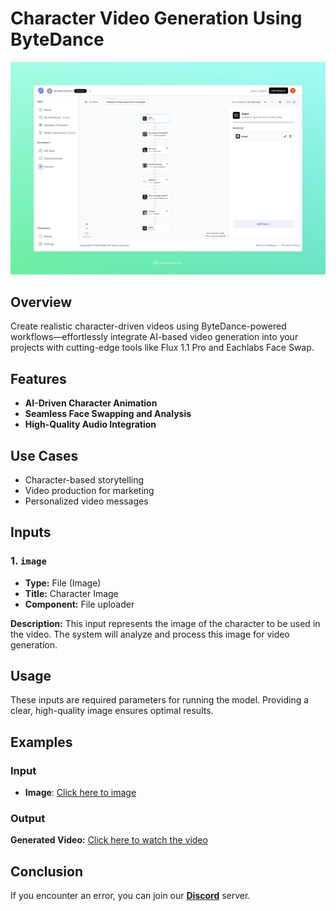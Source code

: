 # Character Video Generation Using ByteDance

<img src="images/character-video-generation-using-bytedance-full.jpeg" alt="Character Video Generation Workflow"/>

## Overview
Create realistic character-driven videos using ByteDance-powered workflows—effortlessly integrate AI-based video generation into your projects with cutting-edge tools like Flux 1.1 Pro and Eachlabs Face Swap.

## Features
- **AI-Driven Character Animation**
- **Seamless Face Swapping and Analysis**
- **High-Quality Audio Integration**

## Use Cases
- Character-based storytelling
- Video production for marketing
- Personalized video messages

## Inputs

### 1. `image`
- **Type:** File (Image)
- **Title:** Character Image
- **Component:** File uploader

**Description:** This input represents the image of the character to be used in the video. The system will analyze and process this image for video generation.

## Usage
These inputs are required parameters for running the model. Providing a clear, high-quality image ensures optimal results.

## Examples

### Input
- **Image**: [Click here to image](https://storage.googleapis.com/magicpoint/models/women.png)

### Output
**Generated Video:** [Click here to watch the video](https://storage.googleapis.com/magicpoint/outputs/character-video-generation-using-bytedance-readme-output.mp4)

## Conclusion

If you encounter an error, you can join our <b><a href="https://discord.com/invite/yzZD4ZxBPt" target="_blank">Discord</a></b> server.
